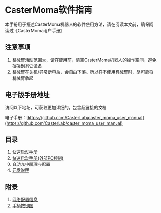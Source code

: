 # CasterMoma软件指南

本手册用于描述CasterMoma机器人的软件使用方法，请在阅读本文前，确保阅读过《CasterMoma用户手册》

## 注意事项

1. 机械臂活动范围大，请在使用前，清空CasterMoma机器人的操作空间，避免磕碰到其它设备
2. 机械臂在关机/异常断电后，会自由下落。所以在不使用机械臂时，尽可能将机械臂收起

## 电子版手册地址

访问以下地址，可获取更加详细的，包含超链接的文档

电子手册：[https://github.com/CasterLab/caster_moma_user_manual](https://github.com/CasterLab/caster_moma_user_manual)

## 目录

1. [快速启动手册](01-quick_start.md)
2. [快速启动手册(外部PC控制)](02-quick_start_remote.md)
3. [自动充电原理与配置](03-auto_charge_description.md)
4. [开发说明](04-develop_info.md)

## 附录

1. [网络配置信息](101-network_info.md)
2. [手柄按键图](102-joystick_description.md)

